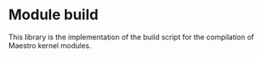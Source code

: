 # Module build

This library is the implementation of the build script for the compilation of Maestro kernel modules.
